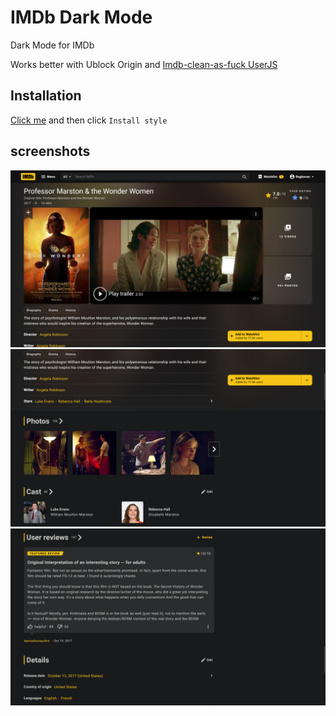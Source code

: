 # IMDb Dark Mode

Dark Mode for IMDb

Works better with Ublock Origin and [Imdb-clean-as-fuck UserJS](https://github.com/Tetrax-10/imdb-clean-as-fuck)

## Installation

[Click me](https://raw.githubusercontent.com/Tetrax-10/imdb-dark-mode/main/dark.user.css) and then click `Install style`

## screenshots

![movie](https://raw.githubusercontent.com/Tetrax-10/imdb-dark-mode/main/screenshot/movie.png)
![movie2](https://raw.githubusercontent.com/Tetrax-10/imdb-dark-mode/main/screenshot/movie2.png)
![movie3](https://raw.githubusercontent.com/Tetrax-10/imdb-dark-mode/main/screenshot/movie3.png)
